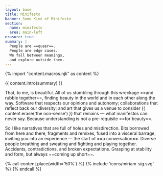 ```yaml
---
layout: base
title: Minifesto
banner: Some Kind of Minifesto
section:
  name: minifesto
  area: main-left
erasure: true
summary: |
  People are ==queer==.
  People are edge cases.
  We fall between meanings,
  and explore outside them.
---
```

{% import "content.macros.njk" as content %}

{{ content.intro(summary) }}

That, to me, is beautiful.
All of us stumbling
through this wreckage ==and rubble together==,
finding beauty in the world
and in each other along the way.
Software that respects our opinions and autonomy;
collaborations that reflect back our diversity;
and art that gives us a venue to consider
{{ content.erase('the non-sense') }}
that remains —
what manifestos can never say.
Because understanding is not a pre-requisite ==for beauty==.

So I like narratives that are full of
holes and misdirection.
Bits borrowed from here and there,
fragments and remixes,
fused into a visceral barrage,
inviting you into an experience —
the start of ==a conversation==.
Diverse people breathing and sweating
and fighting and playing together.
Accidents, contradictions, and broken expectations.
Grasping at stability and form,
but always ==coming up short==.

{% call content.place(width='50%') %}
{% include 'icons/miriam-sig.svg' %}
{% endcall %}
